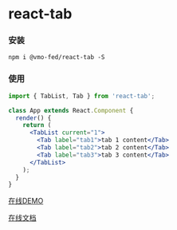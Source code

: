# react-tab

### 安装

```shell
npm i @vmo-fed/react-tab -S
```

### 使用

```jsx
import { TabList, Tab } from 'react-tab';

class App extends React.Component {
  render() {
    return (
      <TabList current="1">
        <Tab label="tab1">tab 1 content</Tab>
        <Tab label="tab2">tab 2 content</Tab>
        <Tab label="tab3">tab 3 content</Tab>
      </TabList>
    );
  }
}
```

[在线DEMO](https://codesandbox.io/s/0qk6qkx1ll)

[在线文档](https://vmo-fed.github.io/react-tab/doc/#/react-tab/doc/react-tab)
